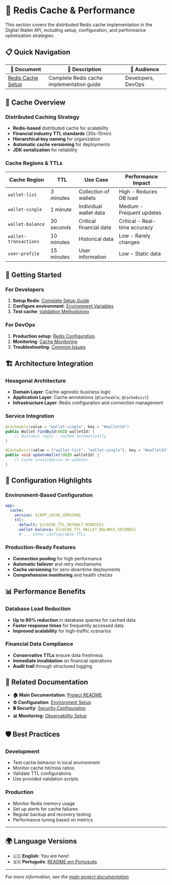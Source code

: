 # 💾 Redis Cache & Performance

This section covers the distributed Redis cache implementation in the Digital Wallet API, including setup, configuration, and performance optimization strategies.

## 📋 Quick Navigation

| 📄 Document | 📝 Description | 🎯 Audience |
|-------------|----------------|-------------|
| [Redis Cache Setup](redis-cache-setup.md) | Complete Redis cache implementation guide | Developers, DevOps |

## 🚀 Cache Overview

### Distributed Caching Strategy
- **Redis-based** distributed cache for scalability
- **Financial industry TTL standards** (30s-15min)
- **Hierarchical key naming** for organization
- **Automatic cache versioning** for deployments
- **JDK serialization** for reliability

### Cache Regions & TTLs

| Cache Region | TTL | Use Case | Performance Impact |
|--------------|-----|----------|-------------------|
| `wallet-list` | 3 minutes | Collection of wallets | High - Reduces DB load |
| `wallet-single` | 1 minute | Individual wallet data | Medium - Frequent updates |
| `wallet-balance` | 30 seconds | Critical financial data | Critical - Real-time accuracy |
| `wallet-transactions` | 10 minutes | Historical data | Low - Rarely changes |
| `user-profile` | 15 minutes | User information | Low - Static data |

## 🎯 Getting Started

### For Developers
1. **Setup Redis**: [Complete Setup Guide](redis-cache-setup.md)
2. **Configure environment**: [Environment Variables](redis-cache-setup.md#environment-variables)
3. **Test cache**: [Validation Methodology](redis-cache-setup.md)

### For DevOps
1. **Production setup**: [Redis Configuration](redis-cache-setup.md#production-considerations)
2. **Monitoring**: [Cache Monitoring](redis-cache-setup.md#monitoring-and-troubleshooting)
3. **Troubleshooting**: [Common Issues](redis-cache-setup.md)

## 🏗️ Architecture Integration

### Hexagonal Architecture
- **Domain Layer**: Cache-agnostic business logic
- **Application Layer**: Cache annotations (`@Cacheable`, `@CacheEvict`)
- **Infrastructure Layer**: Redis configuration and connection management

### Service Integration
```java
@Cacheable(value = "wallet-single", key = "#walletId")
public Wallet findById(UUID walletId) {
    // Business logic - cached automatically
}

@CacheEvict(value = {"wallet-list", "wallet-single"}, key = "#walletId")
public void updateWallet(UUID walletId) {
    // Cache invalidation on updates
}
```

## 🔧 Configuration Highlights

### Environment-Based Configuration
```yaml
app:
  cache:
    version: ${APP_CACHE_VERSION}
    ttl:
      default: ${CACHE_TTL_DEFAULT_MINUTES}
      wallet-balance: ${CACHE_TTL_WALLET_BALANCE_SECONDS}
      # ... other configurable TTLs
```

### Production-Ready Features
- **Connection pooling** for high performance
- **Automatic failover** and retry mechanisms
- **Cache versioning** for zero-downtime deployments
- **Comprehensive monitoring** and health checks

## 📊 Performance Benefits

### Database Load Reduction
- **Up to 80% reduction** in database queries for cached data
- **Faster response times** for frequently accessed data
- **Improved scalability** for high-traffic scenarios

### Financial Data Compliance
- **Conservative TTLs** ensure data freshness
- **Immediate invalidation** on financial operations
- **Audit trail** through structured logging

## 🔗 Related Documentation

- **🏠 Main Documentation**: [Project README](../../../README.md)
- **⚙️ Configuration**: [Environment Setup](../../configuration/en/environment-setup.md)
- **🔒 Security**: [Security Configuration](../../security/en/security-config.md)
- **📊 Monitoring**: [Observability Setup](../../monitoring/en/)

## 🛡️ Best Practices

### Development
- Test cache behavior in local environment
- Monitor cache hit/miss ratios
- Validate TTL configurations
- Use provided validation scripts

### Production
- Monitor Redis memory usage
- Set up alerts for cache failures
- Regular backup and recovery testing
- Performance tuning based on metrics

---

## 🌍 Language Versions

- 🇺🇸 **English**: You are here!
- 🇧🇷 **Português**: [README em Português](../pt/README.md)

---

*For more information, see the [main project documentation](../../../README.md).*
